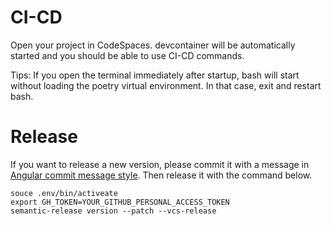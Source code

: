 # CI-CD

Open your project in CodeSpaces. devcontainer will be automatically started and you should be able to use CI-CD commands.

Tips: 
If you open the terminal immediately after startup, bash will start without loading the poetry virtual environment. In that case, exit and restart bash.

# Release

If you want to release a new version, please commit it with a message in[ Angular commit message style](https://github.com/angular/angular.js/blob/master/DEVELOPERS.md#commits). Then release it with the command below.

```shell
souce .env/bin/activeate
export GH_TOKEN=YOUR_GITHUB_PERSONAL_ACCESS_TOKEN
semantic-release version --patch --vcs-release
```
